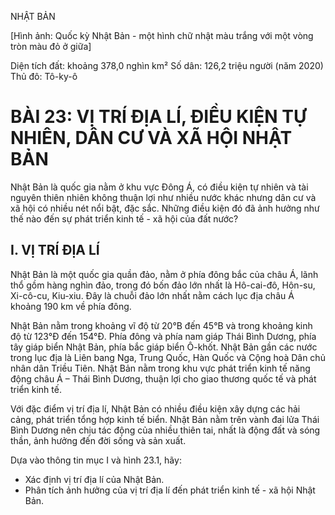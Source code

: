 NHẬT BẢN

[Hình ảnh: Quốc kỳ Nhật Bản - một hình chữ nhật màu trắng với một vòng tròn màu đỏ ở giữa]

Diện tích đất: khoảng 378,0 nghìn km²
Số dân: 126,2 triệu người (năm 2020)
Thủ đô: Tô-ky-ô

# BÀI 23: VỊ TRÍ ĐỊA LÍ, ĐIỀU KIỆN TỰ NHIÊN, DÂN CƯ VÀ XÃ HỘI NHẬT BẢN

Nhật Bản là quốc gia nằm ở khu vực Đông Á, có điều kiện tự nhiên và tài nguyên thiên nhiên không thuận lợi như nhiều nước khác nhưng dân cư và xã hội có nhiều nét nổi bật, đặc sắc. Những điều kiện đó đã ảnh hưởng như thế nào đến sự phát triển kinh tế - xã hội của đất nước?

## I. VỊ TRÍ ĐỊA LÍ

Nhật Bản là một quốc gia quần đảo, nằm ở phía đông bắc của châu Á, lãnh thổ gồm hàng nghìn đảo, trong đó bốn đảo lớn nhất là Hô-cai-đô, Hôn-su, Xi-cô-cu, Kiu-xiu. Đây là chuỗi đảo lớn nhất nằm cách lục địa châu Á khoảng 190 km về phía đông.

Nhật Bản nằm trong khoảng vĩ độ từ 20°B đến 45°B và trong khoảng kinh độ từ 123°Đ đến 154°Đ. Phía đông và phía nam giáp Thái Bình Dương, phía tây giáp biển Nhật Bản, phía bắc giáp biển Ô-khốt. Nhật Bản gần các nước trong lục địa là Liên bang Nga, Trung Quốc, Hàn Quốc và Cộng hoà Dân chủ nhân dân Triều Tiên. Nhật Bản nằm trong khu vực phát triển kinh tế năng động châu Á – Thái Bình Dương, thuận lợi cho giao thương quốc tế và phát triển kinh tế.

Với đặc điểm vị trí địa lí, Nhật Bản có nhiều điều kiện xây dựng các hải cảng, phát triển tổng hợp kinh tế biển. Nhật Bản nằm trên vành đai lửa Thái Bình Dương nên chịu tác động của nhiều thiên tai, nhất là động đất và sóng thần, ảnh hưởng đến đời sống và sản xuất.

Dựa vào thông tin mục I và hình 23.1, hãy:
- Xác định vị trí địa lí của Nhật Bản.
- Phân tích ảnh hưởng của vị trí địa lí đến phát triển kinh tế - xã hội Nhật Bản.